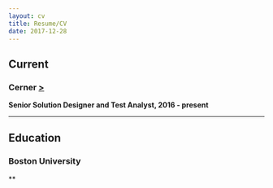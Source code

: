 ```yaml
---
layout: cv
title: Resume/CV
date: 2017-12-28
---
```

## Current

### Cerner [>](https://www.cerner.com/)
**Senior Solution Designer and Test Analyst, 2016 - present**

---

## Education
### Boston University 
** 

